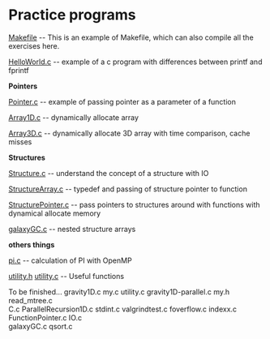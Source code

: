 
# Practice programs

[Makefile](./Makefile)  -- This is an example of Makefile, which can also compile all the exercises here.

[HelloWorld.c](./HelloWorld.c)  -- example of a c program with differences between printf and fprintf

**Pointers**

[Pointer.c](./Pointer.c) -- example of passing pointer as a parameter of a function

[Array1D.c](./Array1D.c) -- dynamically allocate array

[Array3D.c](./Array3D.c) -- dynamically allocate 3D array with time comparison, cache misses

**Structures**

[Structure.c](Structure.c) -- understand the concept of a structure with IO

[StructureArray.c](StructureArray.c) -- typedef and passing of structure pointer to function

[StructurePointer.c](StructurePointer.c) -- pass pointers to structures around with functions with dynamical allocate memory

[galaxyGC.c](galaxyGC.c) -- nested structure arrays

**others things**

[pi.c](./pi.c)  -- calculation of PI with OpenMP

[utility.h](utility.h)  [utility.c](utility.c)  -- Useful functions



To be finished...
         gravity1D.c           my.c                             utility.c
          gravity1D-parallel.c  my.h                   read_mtree.c      
C.c                          ParallelRecursion1D.c  stdint.c            valgrindtest.c
foverflow.c        indexx.c                                
FunctionPointer.c  IO.c                              
galaxyGC.c                       qsort.c             
